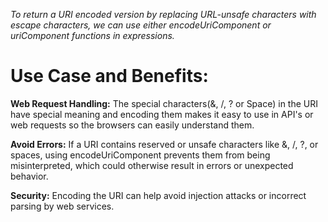 _To return a URI encoded version by replacing URL-unsafe characters with escape characters, we can use either encodeUriComponent or uriComponent functions in expressions._

# Use Case and Benefits:

**Web Request Handling:** The special characters(&, /, ? or Space) in the URI have special meaning and encoding them makes it easy to use in API's or web requests so the browsers can easily understand them.

**Avoid Errors:** If a URI contains reserved or unsafe characters like &, /, ?, or spaces, using encodeUriComponent prevents them from being misinterpreted, which could otherwise result in errors or unexpected behavior.

**Security:** Encoding the URI can help avoid injection attacks or incorrect parsing by web services.